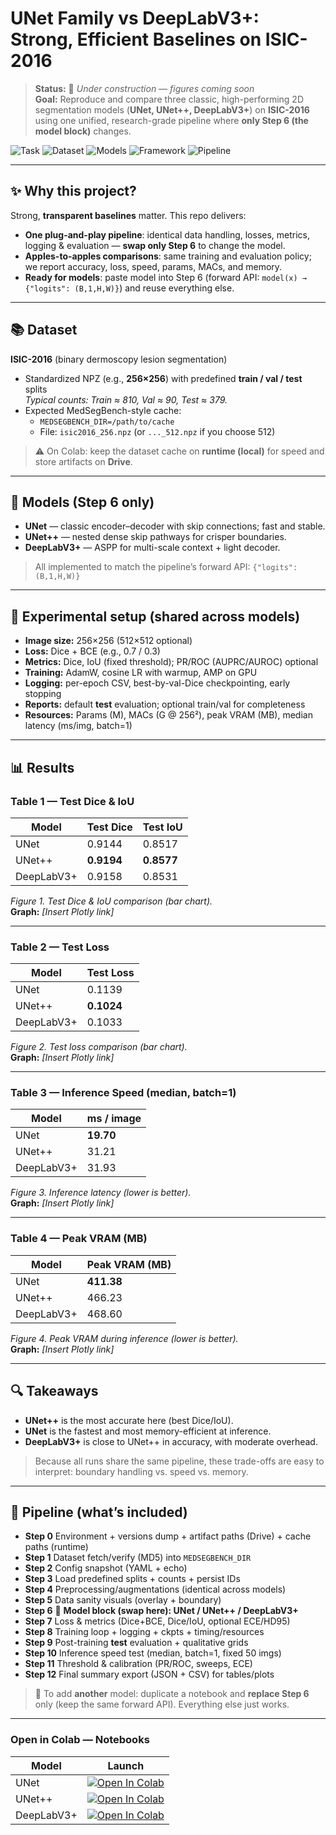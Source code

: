 # UNet Family vs DeepLabV3+: Strong, Efficient Baselines on ISIC-2016

> **Status:** 🚧 _Under construction — figures coming soon_  
> **Goal:** Reproduce and compare three classic, high-performing 2D segmentation models (**UNet, UNet++, DeepLabV3+**) on **ISIC-2016** using one unified, research-grade pipeline where **only Step 6 (the model block)** changes.

![Task](https://img.shields.io/badge/Task-Segmentation-blue)
![Dataset](https://img.shields.io/badge/Dataset-ISIC2016-orange)
![Models](https://img.shields.io/badge/Models-UNet%20%7C%20UNet%2B%2B%20%7C%20DeepLabV3%2B-green)
![Framework](https://img.shields.io/badge/Framework-PyTorch-black)
![Pipeline](https://img.shields.io/badge/Pipeline-Plug--and--Play-purple)

---

## ✨ Why this project?

Strong, **transparent baselines** matter. This repo delivers:

- **One plug-and-play pipeline**: identical data handling, losses, metrics, logging & evaluation — **swap only Step 6** to change the model.
- **Apples-to-apples comparisons**: same training and evaluation policy; we report accuracy, loss, speed, params, MACs, and memory.
- **Ready for models**: paste model into Step 6 (forward API: `model(x) → {"logits": (B,1,H,W)}`) and reuse everything else.

---

## 📚 Dataset

**ISIC-2016** (binary dermoscopy lesion segmentation)

- Standardized NPZ (e.g., **256×256**) with predefined **train / val / test** splits  
  _Typical counts: Train ≈ 810, Val ≈ 90, Test ≈ 379._
- Expected MedSegBench-style cache:
  - `MEDSEGBENCH_DIR=/path/to/cache`
  - File: `isic2016_256.npz` (or `..._512.npz` if you choose 512)

> ⚠️ On Colab: keep the dataset cache on **runtime (local)** for speed and store artifacts on **Drive**.

---

## 🧱 Models (Step 6 only)

- **UNet** — classic encoder–decoder with skip connections; fast and stable.
- **UNet++** — nested dense skip pathways for crisper boundaries.
- **DeepLabV3+** — ASPP for multi-scale context + light decoder.

> All implemented to match the pipeline’s forward API: `{"logits": (B,1,H,W)}`

---

## 🧪 Experimental setup (shared across models)

- **Image size:** 256×256 (512×512 optional)
- **Loss:** Dice + BCE (e.g., 0.7 / 0.3)
- **Metrics:** Dice, IoU (fixed threshold); PR/ROC (AUPRC/AUROC) optional
- **Training:** AdamW, cosine LR with warmup, AMP on GPU
- **Logging:** per-epoch CSV, best-by-val-Dice checkpointing, early stopping
- **Reports:** default **test** evaluation; optional train/val for completeness
- **Resources:** Params (M), MACs (G @ 256²), peak VRAM (MB), median latency (ms/img, batch=1)

---

## 📊 Results

### Table 1 — **Test Dice & IoU**
| Model       | Test Dice | Test IoU |
|-------------|-----------|----------|
| UNet        | 0.9144    | 0.8517   |
| UNet++      | **0.9194**| **0.8577** |
| DeepLabV3+  | 0.9158    | 0.8531   |

_Figure 1. Test Dice & IoU comparison (bar chart)._  
**Graph:** _[Insert Plotly link]_

---

### Table 2 — **Test Loss**
| Model       | Test Loss |
|-------------|-----------|
| UNet        | 0.1139    |
| UNet++      | **0.1024** |
| DeepLabV3+  | 0.1033    |

_Figure 2. Test loss comparison (bar chart)._  
**Graph:** _[Insert Plotly link]_

---

### Table 3 — **Inference Speed (median, batch=1)**
| Model       | ms / image |
|-------------|------------|
| UNet        | **19.70**  |
| UNet++      | 31.21      |
| DeepLabV3+  | 31.93      |

_Figure 3. Inference latency (lower is better)._  
**Graph:** _[Insert Plotly link]_

---

### Table 4 — **Peak VRAM (MB)**
| Model       | Peak VRAM (MB) |
|-------------|-----------------|
| UNet        | **411.38**      |
| UNet++      | 466.23          |
| DeepLabV3+  | 468.60          |

_Figure 4. Peak VRAM during inference (lower is better)._  
**Graph:** _[Insert Plotly link]_

---

## 🔍 Takeaways

- **UNet++** is the most accurate here (best Dice/IoU).
- **UNet** is the fastest and most memory-efficient at inference.
- **DeepLabV3+** is close to UNet++ in accuracy, with moderate overhead.

> Because all runs share the same pipeline, these trade-offs are easy to interpret: boundary handling vs. speed vs. memory.

---

## 🧩 Pipeline (what’s included)

- **Step 0** Environment + versions dump + artifact paths (Drive) + cache paths (runtime)  
- **Step 1** Dataset fetch/verify (MD5) into `MEDSEGBENCH_DIR`  
- **Step 2** Config snapshot (YAML + echo)  
- **Step 3** Load predefined splits + counts + persist IDs  
- **Step 4** Preprocessing/augmentations (identical across models)  
- **Step 5** Data sanity visuals (overlay + boundary)  
- **Step 6** 🔁 **Model block (swap here): UNet / UNet++ / DeepLabV3+**  
- **Step 7** Loss & metrics (Dice+BCE, Dice/IoU, optional ECE/HD95)  
- **Step 8** Training loop + logging + ckpts + timing/resources  
- **Step 9** Post-training **test** evaluation + qualitative grids  
- **Step 10** Inference speed test (median, batch=1, fixed 50 imgs)  
- **Step 11** Threshold & calibration (PR/ROC, sweeps, ECE)  
- **Step 12** Final summary export (JSON + CSV) for tables/plots

> 🔁 To add **another** model: duplicate a notebook and **replace Step 6** only (keep the same forward API). Everything else just works.

---

### Open in Colab — Notebooks

| Model       | Launch |
|-------------|--------|
| UNet        | [![Open In Colab](https://colab.research.google.com/assets/colab-badge.svg)](https://colab.research.google.com/github/HussamUmer/Vision4Healthcare/blob/main/SegCompare_ISIC2016_UNetFamily_DeepLabV3Plus/note%20book/UNETR34_BaseLine.ipynb) |
| UNet++      | [![Open In Colab](https://colab.research.google.com/assets/colab-badge.svg)](https://colab.research.google.com/github/HussamUmer/Vision4Healthcare/blob/main/SegCompare_ISIC2016_UNetFamily_DeepLabV3Plus/note%20book/UNET++R34_BaseLine.ipynb) |
| DeepLabV3+  | [![Open In Colab](https://colab.research.google.com/assets/colab-badge.svg)](https://colab.research.google.com/github/HussamUmer/Vision4Healthcare/blob/main/SegCompare_ISIC2016_UNetFamily_DeepLabV3Plus/note%20book/dlab_r50_model_BaseLine.ipynb) |


